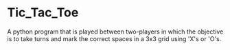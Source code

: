 # Tic_Tac_Toe

A python program that is played between two-players in which the objective is to take turns and mark the correct spaces in a 3x3 grid using 'X's or 'O's.
